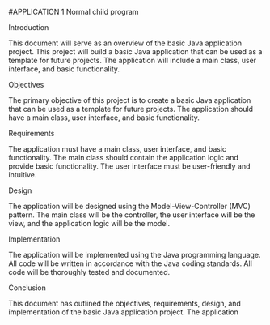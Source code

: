 #APPLICATION 1
Normal child program

Introduction

This document will serve as an overview of the basic Java application project. This project will build a basic Java application that can be used as a template for future projects. The application will include a main class, user interface, and basic functionality.

Objectives

The primary objective of this project is to create a basic Java application that can be used as a template for future projects. The application should have a main class, user interface, and basic functionality.

Requirements

The application must have a main class, user interface, and basic functionality. The main class should contain the application logic and provide basic functionality. The user interface must be user-friendly and intuitive.

Design

The application will be designed using the Model-View-Controller (MVC) pattern. The main class will be the controller, the user interface will be the view, and the application logic will be the model.

Implementation

The application will be implemented using the Java programming language. All code will be written in accordance with the Java coding standards. All code will be thoroughly tested and documented.

Conclusion

This document has outlined the objectives, requirements, design, and implementation of the basic Java application project. The application
